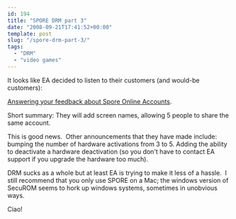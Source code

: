 ```yaml
---
id: 194
title: "SPORE DRM part 3"
date: "2008-09-21T17:41:52+00:00"
template: post
slug: "/spore-drm-part-3/"
tags:
  - "DRM"
  - "video games"
---
```


It looks like EA decided to listen to their customers (and would-be customers):

[Answering your feedback about Spore Online Accounts](http://forum.spore.com/jforum/posts/list/2897.page).

Short summary: They will add screen names, allowing 5 people to share the same
account.

This is good news.  Other announcements that they have made include: bumping the
number of hardware activations from 3 to 5. Adding the ability to deactivate a
hardware deactivation (so you don't have to contact EA support if you upgrade
the hardware too much).

DRM sucks as a whole but at least EA is trying to make it less of a hassle.  I
still recommend that you only use SPORE on a Mac; the windows version of SecuROM
seems to hork up windows systems, sometimes in unobvious ways.

Ciao!
